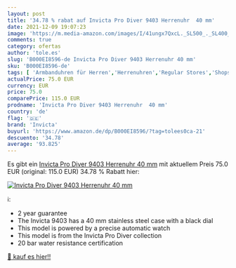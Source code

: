 ```yaml
---
layout: post
title: '34.78 % rabat auf Invicta Pro Diver 9403 Herrenuhr  40 mm'
date: 2021-12-09 19:07:23
image: 'https://m.media-amazon.com/images/I/41ungx7QxcL._SL500_._SL400_.jpg'
comments: true
category: ofertas
author: 'tole.es'
slug: 'B000EI8596-de Invicta Pro Diver 9403 Herrenuhr 40 mm'
sku: 'B000EI8596-de'
tags: [ 'Armbanduhren für Herren','Herrenuhren','Regular Stores','Shops','Uhren','invicta', ]
actualPrice: 75.0 EUR
currency: EUR
price: 75.0
comparePrice: 115.0 EUR
prodname: 'Invicta Pro Diver 9403 Herrenuhr  40 mm'
country: 'de'
flag: '🇩🇪'
brand: 'Invicta'
buyurl: 'https://www.amazon.de/dp/B000EI8596/?tag=tolees0ca-21'
descuento: '34.78'
average: '93.825'
---
```


Es gibt ein [Invicta Pro Diver 9403 Herrenuhr  40 mm](https://www.amazon.de/dp/B000EI8596/?tag=tolees0ca-21) mit aktuellem Preis 75.0 EUR (original: 115.0 EUR) 34.78 % Rabatt hier:

[![Invicta Pro Diver 9403 Herrenuhr  40 mm](https://m.media-amazon.com/images/I/41ungx7QxcL._SL500_._SL400_.jpg)](https://www.amazon.de/dp/B000EI8596/?tag=tolees0ca-21)

ℹ️:

- 2 year guarantee
- The Invicta 9403 has a 40 mm stainless steel case with a black dial
- This model is powered by a precise automatic watch
- This model is from the Invicta Pro Diver collection
- 20 bar water resistance certification

[🛒 kauf es hier!!](https://www.amazon.de/dp/B000EI8596/?tag=tolees0ca-21)
